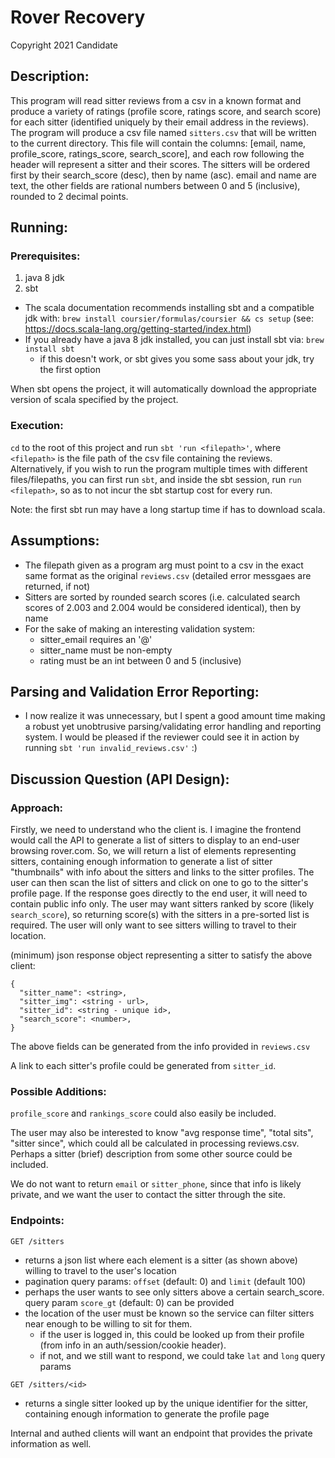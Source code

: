 # Rover Recovery

Copyright 2021 Candidate

## Description:

This program will read sitter reviews from a csv in a known format and produce a variety of ratings (profile score,
ratings score, and search score) for each sitter (identified uniquely by their email address in the reviews). The
program will produce a csv file named `sitters.csv` that will be written to the current directory. This file will
contain the columns: [email, name, profile_score, ratings_score, search_score], and each row following the header will
represent a sitter and their scores. The sitters will be ordered first by their search_score (desc), then by name (asc).
email and name are text, the other fields are rational numbers between 0 and 5 (inclusive), rounded to 2 decimal
points.

## Running:

### Prerequisites:

1. java 8 jdk
2. sbt

* The scala documentation recommends installing sbt and a compatible jdk with:
  `brew install coursier/formulas/coursier && cs setup` (see: https://docs.scala-lang.org/getting-started/index.html)
* If you already have a java 8 jdk installed, you can just install sbt via: `brew install sbt`
  * if this doesn't work, or sbt gives you some sass about your jdk, try the first option

When sbt opens the project, it will automatically download the appropriate version of scala specified by the project.

### Execution:

`cd` to the root of this project and run `sbt 'run <filepath>'`, where `<filepath>` is the file path of the csv file 
containing the reviews. Alternatively, if you wish to run the program multiple times with different files/filepaths,
you can first run `sbt`, and inside the sbt session, run `run <filepath>`, so as to not incur the sbt startup cost for
every run.

Note: the first sbt run may have a long startup time if has to download scala.

## Assumptions:

* The filepath given as a program arg must point to a csv in the exact same format as the original `reviews.csv`
  (detailed error messgaes are returned, if not)
* Sitters are sorted by rounded search scores (i.e. calculated search scores of 2.003 and 2.004 would be considered
  identical), then by name
* For the sake of making an interesting validation system:
  * sitter_email requires an '@'
  * sitter_name must be non-empty
  * rating must be an int between 0 and 5 (inclusive)
    
## Parsing and Validation Error Reporting:
* I now realize it was unnecessary, but I spent a good amount time making a robust yet unobtrusive parsing/validating
  error handling and reporting system. I would be pleased if the reviewer could see it in action by running 
  `sbt 'run invalid_reviews.csv'` :)

## Discussion Question (API Design):

### Approach:

Firstly, we need to understand who the client is. I imagine the frontend would call the
API to generate a list of sitters to display to an end-user browsing rover.com. So, we will return a list of elements
representing sitters, containing enough information to generate a list of sitter "thumbnails" with info about the
sitters and links to the sitter profiles. The user can then scan the list of sitters and click on one to go to the
sitter's profile page. If the response goes directly to the end user, it will need to contain public info only. The user
may want sitters ranked by score (likely `search_score`), so returning score(s) with the sitters in a pre-sorted list
is required. The user will only want to see sitters willing to travel to their location.

(minimum) json response object representing a sitter to satisfy the above client:

```
{
  "sitter_name": <string>,
  "sitter_img": <string - url>,
  "sitter_id": <string - unique id>,
  "search_score": <number>,
}
```

The above fields can be generated from the info provided in `reviews.csv`

A link to each sitter's profile could be generated from `sitter_id`.

### Possible Additions:

`profile_score` and `rankings_score` could also easily be included.

The user may also be interested to know "avg response time", "total sits", "sitter since", which could all be calculated
in processing reviews.csv. Perhaps a sitter (brief) description from some other source could be included.

We do not want to return `email` or `sitter_phone`, since that info is likely private, and we want the user to contact
the sitter through the site.

### Endpoints:

`GET /sitters`
 * returns a json list where each element is a sitter (as shown above) willing to travel to the user's location
 * pagination query params: `offset` (default: 0) and `limit` (default 100)
 * perhaps the user wants to see only sitters above a certain search_score. query param `score_gt` (default: 0) can be
   provided
 * the location of the user must be known so the service can filter sitters near enough to be willing to sit for them.
    * if the user is logged in, this could be looked up from their profile (from info in an auth/session/cookie header).
    * if not, and we still want to respond, we could take `lat` and `long` query params

`GET /sitters/<id>`
  * returns a single sitter looked up by the unique identifier for the sitter, containing enough information to generate
    the profile page
 
Internal and authed clients will want an endpoint that provides the private information as well.
